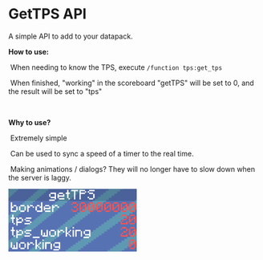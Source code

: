 # GetTPS API
A simple API to add to your datapack.



**How to use:**

​	When needing to know the TPS, execute `/function tps:get_tps`

​	When finished, "working" in the scoreboard "getTPS" will be set to 0, and the result will be set to "tps"

​	



**Why to use?**

​	Extremely simple

​	Can be used to sync a speed of a timer to the real time.

​	Making animations / dialogs? They will no longer have to slow down when the server is laggy.

<img src="screenshots/scoreboard.png" alt="getTPS Scoreboard" style="zoom:25%;" />
